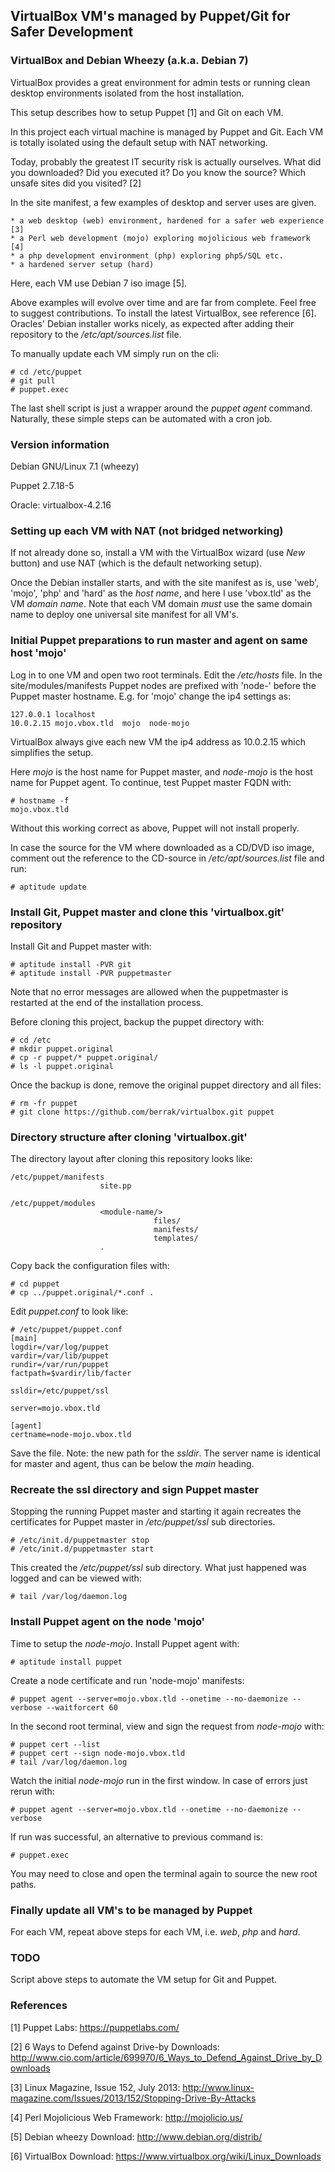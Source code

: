 ## VirtualBox VM's managed by Puppet/Git for Safer Development

### VirtualBox and Debian Wheezy (a.k.a. Debian 7)

VirtualBox provides a great environment for admin tests or running
clean desktop environments isolated from the host installation.

This setup describes how to setup Puppet [1] and Git on each VM. 

In this project each virtual machine is managed by Puppet and Git. Each
VM is totally isolated using the default setup with NAT networking.

Today, probably the greatest IT security risk is actually ourselves. What did
you downloaded? Did you executed it? Do you know the source? Which unsafe sites
did you visited? [2]

In the site manifest, a few examples of desktop and server uses are given.

    * a web desktop (web) environment, hardened for a safer web experience [3]
    * a Perl web development (mojo) exploring mojolicious web framework [4]
    * a php development environment (php) exploring php5/SQL etc.
    * a hardened server setup (hard)
    
Here, each VM use Debian 7 iso image [5]. 

Above examples will evolve over time and are far from complete. Feel free
to suggest contributions. To install the latest VirtualBox, see reference [6].
Oracles' Debian installer works nicely, as expected after adding their
repository to the */etc/apt/sources.list* file.

To manually update each VM simply run on the cli:

    # cd /etc/puppet
    # git pull
    # puppet.exec
    
The last shell script is just a wrapper around the *puppet agent* command.
Naturally, these simple steps can be automated with a cron job. 


### Version information

Debian GNU/Linux 7.1 (wheezy)

Puppet 2.7.18-5

Oracle: virtualbox-4.2.16 


### Setting up each VM with NAT (not bridged networking)

If not already done so, install a VM with the VirtualBox wizard (use *New* button)
and use NAT (which is the default networking setup).

Once the Debian installer starts, and with the site manifest as is, use 'web',
'mojo', 'php' and 'hard' as the *host name*, and here I use 'vbox.tld' as the VM
*domain name*. Note that each VM domain *must* use the same domain name to
deploy one universal site manifest for all VM's.


### Initial Puppet preparations to run master and agent on same host 'mojo'

Log in to one VM and open two root terminals. Edit the */etc/hosts* file.
In the site/modules/manifests Puppet nodes are prefixed with 'node-' before
the Puppet master hostname. E.g. for 'mojo' change the ip4 settings as:

    127.0.0.1 localhost
    10.0.2.15 mojo.vbox.tld  mojo  node-mojo 

VirtualBox always give each new VM the ip4 address as 10.0.2.15 which
simplifies the setup.

Here *mojo* is the host name for Puppet master, and *node-mojo* is the host
name for Puppet agent. To continue, test Puppet master FQDN with:
    
    # hostname -f
    mojo.vbox.tld

Without this working correct as above, Puppet will not install properly.

In case the source for the VM where downloaded as a CD/DVD iso image, comment
out the reference to the CD-source in */etc/apt/sources.list* file and run:

    # aptitude update


### Install Git, Puppet master and clone this 'virtualbox.git' repository

Install Git and Puppet master with:

    # aptitude install -PVR git
    # aptitude install -PVR puppetmaster
    
Note that no error messages are allowed when the puppetmaster is
restarted at the end of the installation process.
    
Before cloning this project, backup the puppet directory with:

    # cd /etc
    # mkdir puppet.original
    # cp -r puppet/* puppet.original/
    # ls -l puppet.original
    
Once the backup is done, remove the original puppet directory and all files:

    # rm -fr puppet
    # git clone https://github.com/berrak/virtualbox.git puppet


### Directory structure after cloning 'virtualbox.git'

The directory layout after cloning this repository looks like:

    /etc/puppet/manifests
                        site.pp
                                     
    /etc/puppet/modules                    
                        <module-name/>
                                    files/
                                    manifests/
                                    templates/
                        .

Copy back the configuration files  with:

    # cd puppet
    # cp ../puppet.original/*.conf .
    
Edit *puppet.conf* to look like:


    # /etc/puppet/puppet.conf
    [main]
    logdir=/var/log/puppet
    vardir=/var/lib/puppet
    rundir=/var/run/puppet
    factpath=$vardir/lib/facter
    
    ssldir=/etc/puppet/ssl

    server=mojo.vbox.tld

    [agent]
    certname=node-mojo.vbox.tld

Save the file. Note: the new path for the *ssldir*. The server name is
identical for master and agent, thus can be below the *main* heading.


### Recreate the ssl directory and sign Puppet master

Stopping the running Puppet master and starting it again recreates the certificates
for Puppet master in */etc/puppet/ssl* sub directories.

    # /etc/init.d/puppetmaster stop
    # /etc/init.d/puppetmaster start 

This created the */etc/puppet/ssl* sub directory. What just
happened was logged and can be viewed with:

    # tail /var/log/daemon.log
    
    
### Install Puppet agent on the node 'mojo'

Time to setup the *node-mojo*. Install Puppet agent with:

    # aptitude install puppet
    
Create a node certificate and run 'node-mojo' manifests:

    # puppet agent --server=mojo.vbox.tld --onetime --no-daemonize --verbose --waitforcert 60
    
In the second root terminal, view and sign the request from *node-mojo* with:

    # puppet cert --list
    # puppet cert --sign node-mojo.vbox.tld
    # tail /var/log/daemon.log
    
Watch the initial *node-mojo* run in the first window. In case of errors just rerun with:

    # puppet agent --server=mojo.vbox.tld --onetime --no-daemonize --verbose
    
If run was successful, an alternative to previous command is:

    # puppet.exec
    
You may need to close and open the terminal again to source the new root paths.

    
### Finally update all VM's to be managed by Puppet

For each VM, repeat above steps for each VM, i.e. *web*, *php* and *hard*.


### TODO

Script above steps to automate the VM setup for Git and Puppet.


### References

[1] Puppet Labs: https://puppetlabs.com/

[2] 6 Ways to Defend against Drive-by Downloads: http://www.cio.com/article/699970/6_Ways_to_Defend_Against_Drive_by_Downloads

[3] Linux Magazine, Issue 152, July 2013: http://www.linux-magazine.com/Issues/2013/152/Stopping-Drive-By-Attacks

[4] Perl Mojolicious Web Framework: http://mojolicio.us/

[5] Debian wheezy Download: http://www.debian.org/distrib/

[6] VirtualBox Download: https://www.virtualbox.org/wiki/Linux_Downloads


